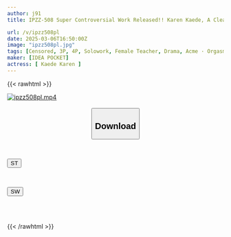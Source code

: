 ```yaml
---
author: j91
title: IPZZ-508 Super Controversial Work Released!! Karen Kaede, A Clean-freakish And Serious Female Teacher, Is Drugged And Made To Cum By The Trashy Old Man She Visits At Home

url: /v/ipzz508pl
date: 2025-03-06T16:50:00Z
image: "ipzz508pl.jpg"
tags: [Censored, 3P, 4P, Solowork, Female Teacher, Drama, Acme · Orgasm	]
maker: [IDEA POCKET]
actress: [ Kaede Karen ]
---
```



{{< rawhtml >}}

<div class="video" data-videoid="kWygJk926MsOARr">
    <a href="javascript:;">
        <img src="/v/ipzz508pl/ipzz508pl.jpg" width="WIDTH" height="HEIGHT" alt="ipzz508pl.mp4" loading="lazy">
    </a>
</div>

<script type="text/javascript" src="https://j91.asia/asset/on-demand-st.js"></script>

<br>
  <link rel="stylesheet" href="https://j91.asia/asset/bs5.css">
  
  <center>
  <button class="btn btn-primary" type="button" data-bs-toggle="collapse" data-bs-target=".multi-collapse" aria-expanded="false" aria-controls="multiCollapseExample1 multiCollapseExample2"><h2>Download</h2></button></center>
</p>
<div class="row">
  <div class="col">
    <div class="collapse multi-collapse" id="multiCollapseExample1">
      <div class="card card-body">
	      	      <br>
<div class="buttons">  
<p><a href="/v/ipzz508pl/st.html" target="_blank"><button class="btn-hover color-3"><i class="fa fa-download"></i> ST</button></a></p></div>
    </div>
  </div>
</div>
  <div class="col">
    <div class="collapse multi-collapse" id="multiCollapseExample2">
      <div class="card card-body">
	      <br>
<div class="buttons">
<p><a href="/v/ipzz508pl/sw.html" target="_blank"><button class="btn-hover color-2"><i class="fa fa-download"></i> SW</button></a></p></div>
<br><br>
      </div>
    </div>
  </div>
</div>

{{< /rawhtml >}}